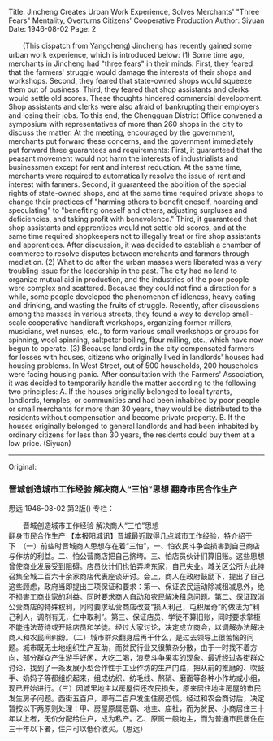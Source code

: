 Title: Jincheng Creates Urban Work Experience, Solves Merchants' "Three Fears" Mentality, Overturns Citizens' Cooperative Production
Author: Siyuan
Date: 1946-08-02
Page: 2

　　(This dispatch from Yangcheng) Jincheng has recently gained some urban work experience, which is introduced below: (1) Some time ago, merchants in Jincheng had "three fears" in their minds: First, they feared that the farmers' struggle would damage the interests of their shops and workshops. Second, they feared that state-owned shops would squeeze them out of business. Third, they feared that shop assistants and clerks would settle old scores. These thoughts hindered commercial development. Shop assistants and clerks were also afraid of bankrupting their employers and losing their jobs. To this end, the Chengguan District Office convened a symposium with representatives of more than 260 shops in the city to discuss the matter. At the meeting, encouraged by the government, merchants put forward these concerns, and the government immediately put forward three guarantees and requirements: First, it guaranteed that the peasant movement would not harm the interests of industrialists and businessmen except for rent and interest reduction. At the same time, merchants were required to automatically resolve the issue of rent and interest with farmers. Second, it guaranteed the abolition of the special rights of state-owned shops, and at the same time required private shops to change their practices of "harming others to benefit oneself, hoarding and speculating" to "benefiting oneself and others, adjusting surpluses and deficiencies, and taking profit with benevolence." Third, it guaranteed that shop assistants and apprentices would not settle old scores, and at the same time required shopkeepers not to illegally treat or fire shop assistants and apprentices. After discussion, it was decided to establish a chamber of commerce to resolve disputes between merchants and farmers through mediation. (2) What to do after the urban masses were liberated was a very troubling issue for the leadership in the past. The city had no land to organize mutual aid in production, and the industries of the poor people were complex and scattered. Because they could not find a direction for a while, some people developed the phenomenon of idleness, heavy eating and drinking, and wasting the fruits of struggle. Recently, after discussions among the masses in various streets, they found a way to develop small-scale cooperative handicraft workshops, organizing former millers, musicians, wet nurses, etc., to form various small workshops or groups for spinning, wool spinning, saltpeter boiling, flour milling, etc., which have now begun to operate. (3) Because landlords in the city compensated farmers for losses with houses, citizens who originally lived in landlords' houses had housing problems. In West Street, out of 500 households, 200 households were facing housing panic. After consultation with the Farmers' Association, it was decided to temporarily handle the matter according to the following two principles: A. If the houses originally belonged to local tyrants, landlords, temples, or communities and had been inhabited by poor people or small merchants for more than 30 years, they would be distributed to the residents without compensation and become private property. B. If the houses originally belonged to general landlords and had been inhabited by ordinary citizens for less than 30 years, the residents could buy them at a low price. (Siyuan)



<hr /> 

Original: 


### 晋城创造城市工作经验  解决商人“三怕”思想  翻身市民合作生产
思远
1946-08-02
第2版()
专栏：

　　晋城创造城市工作经验
    解决商人“三怕”思想     
    翻身市民合作生产
    【本报阳城讯】晋城最近取得几点城市工作经验，特介绍于下：（一）前些时晋城商人思想存在着“三怕”，一、怕农民斗争会损害到自己商店与作坊的利益。二、怕公营商店把自己挤垮。三、怕店员伙计们算旧账。这些思想曾使商业发展受到阻碍。店员伙计们也怕弄垮东家，自己失业。城关区公所为此特召集全城二百六十余家商店代表座谈研讨。会上，商人在政府鼓励下，提出了自己这些顾虑，政府当即提出三项保证和要求：第一、保证农民运动除减租减息外，绝不损害工商业家的利益。同时要求商人自动和农民解决租息问题。第二、保证取消公营商店的特殊权利，同时要求私营商店改变“损人利己，屯积居奇”的做法为“利己利人，调剂有无，仁中取利”。第三、保证店员、学徒不算旧账，同时要求掌柜不能违法苛待或开除店员和学徒。经过大家讨论，决定成立商会，以调解办法解决商人和农民间纠纷。（二）城市群众翻身后再干什么，是过去领导上很苦恼的问题。城市既无土地组织生产互助，而贫民行业又很繁杂分散，由于一时找不着方向，部分群众产生游手好闲，大吃二喝，浪费斗争果实的现象。最近经过各街群众讨论，找到了一条发展小型合作性手工业作坊的生产门路，把从前的推磨的、吹鼓手、奶妈子等都组织起来，组成纺织、纺毛线、熬硝、磨面等各种小作坊或小组，现已开始进行。（三）因城里地主以房屋偿还农民损失，原来居住地主房屋的市民发生房子问题。西街五百户，即有二百户发生住房恐慌。经过和农会商讨后，决定暂按以下两原则处理：甲、房屋原属恶霸、地主、庙社，而为贫民、小商居住三十年以上者，无价分配给住户，成为私产。乙、原属一般地主，而为普通市民居住在三十年以下者，住户可以低价收买。（思远）

